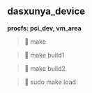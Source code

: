 ## dasxunya_device
**procfs: pci_dev, vm_area**

> :black_square_button: make

> :black_square_button: make build1

> :black_square_button: make build2

> :black_square_button: sudo make load
